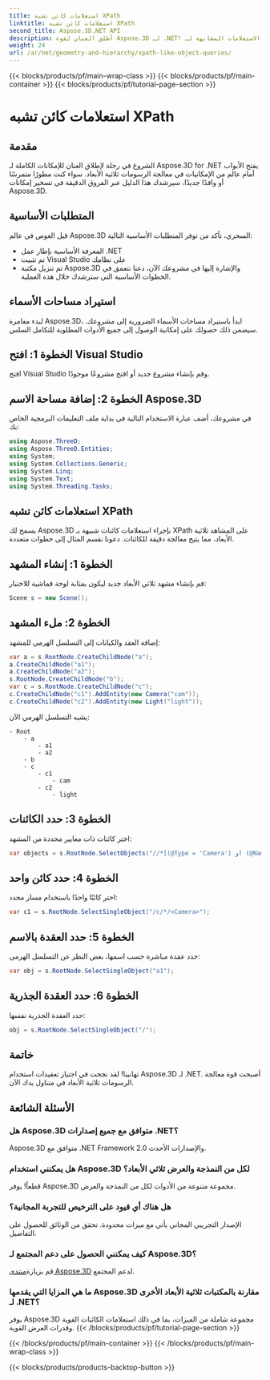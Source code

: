 ```yaml
---
title: استعلامات كائن تشبه XPath
linktitle: استعلامات كائن تشبه XPath
second_title: Aspose.3D.NET API
description: أطلق العنان لقوة Aspose.3D لـ .NET! يمكنك التعامل بسلاسة مع الرسومات ثلاثية الأبعاد باستخدام الاستعلامات المشابهة لـ XPath. قم بالتنزيل الآن للحصول على تجربة تغير قواعد اللعبة.
weight: 24
url: /ar/net/geometry-and-hierarchy/xpath-like-object-queries/
---
```


{{< blocks/products/pf/main-wrap-class >}}
{{< blocks/products/pf/main-container >}}
{{< blocks/products/pf/tutorial-page-section >}}

# استعلامات كائن تشبه XPath

## مقدمة
الشروع في رحلة لإطلاق العنان للإمكانات الكاملة لـ Aspose.3D for .NET يفتح الأبواب أمام عالم من الإمكانيات في معالجة الرسومات ثلاثية الأبعاد. سواء كنت مطورًا متمرسًا أو وافدًا جديدًا، سيرشدك هذا الدليل عبر الفروق الدقيقة في تسخير إمكانات Aspose.3D.
## المتطلبات الأساسية
قبل الغوص في عالم Aspose.3D السحري، تأكد من توفر المتطلبات الأساسية التالية:
- المعرفة الأساسية بإطار عمل .NET
- تم تثبيت Visual Studio على نظامك
- تم تنزيل مكتبة Aspose.3D والإشارة إليها في مشروعك
الآن، دعنا نتعمق في الخطوات الأساسية التي سترشدك خلال هذه العملية.
## استيراد مساحات الأسماء
لبدء مغامرة Aspose.3D، ابدأ باستيراد مساحات الأسماء الضرورية إلى مشروعك. سيضمن ذلك حصولك على إمكانية الوصول إلى جميع الأدوات المطلوبة للتكامل السلس.
## الخطوة 1: افتح Visual Studio
افتح Visual Studio وقم بإنشاء مشروع جديد أو افتح مشروعًا موجودًا.
## الخطوة 2: إضافة مساحة الاسم Aspose.3D
في مشروعك، أضف عبارة الاستخدام التالية في بداية ملف التعليمات البرمجية الخاص بك:
```csharp
using Aspose.ThreeD;
using Aspose.ThreeD.Entities;
using System;
using System.Collections.Generic;
using System.Linq;
using System.Text;
using System.Threading.Tasks;
```
## استعلامات كائن تشبه XPath
يسمح لك Aspose.3D بإجراء استعلامات كائنات شبيهة بـ XPath على المشاهد ثلاثية الأبعاد، مما يتيح معالجة دقيقة للكائنات. دعونا نقسم المثال إلى خطوات متعددة.
## الخطوة 1: إنشاء المشهد
قم بإنشاء مشهد ثلاثي الأبعاد جديد ليكون بمثابة لوحة قماشية للاختبار:
```csharp
Scene s = new Scene();
```
## الخطوة 2: ملء المشهد
إضافة العقد والكيانات إلى التسلسل الهرمي للمشهد:
```csharp
var a = s.RootNode.CreateChildNode("a");
a.CreateChildNode("a1");
a.CreateChildNode("a2");
s.RootNode.CreateChildNode("b");
var c = s.RootNode.CreateChildNode("c");
c.CreateChildNode("c1").AddEntity(new Camera("cam"));
c.CreateChildNode("c2").AddEntity(new Light("light"));
```
يشبه التسلسل الهرمي الآن:
```
- Root
    - a
        - a1
        - a2
    - b
    - c
        - c1
            - cam
        - c2
            - light
```
## الخطوة 3: حدد الكائنات
اختر كائنات ذات معايير محددة من المشهد:
```csharp
var objects = s.RootNode.SelectObjects("//*[(@Type = 'Camera') أو (@Name = 'light')]");
```
## الخطوة 4: حدد كائن واحد
اختر كائنًا واحدًا باستخدام مسار محدد:
```csharp
var c1 = s.RootNode.SelectSingleObject("/c/*/<Camera>");
```
## الخطوة 5: حدد العقدة بالاسم
حدد عقدة مباشرة حسب اسمها، بغض النظر عن التسلسل الهرمي:
```csharp
var obj = s.RootNode.SelectSingleObject("a1");
```
## الخطوة 6: حدد العقدة الجذرية
حدد العقدة الجذرية نفسها:
```csharp
obj = s.RootNode.SelectSingleObject("/");
```
## خاتمة
تهانينا! لقد نجحت في اجتياز تعقيدات استخدام Aspose.3D لـ .NET. أصبحت قوة معالجة الرسومات ثلاثية الأبعاد في متناول يدك الآن.
## الأسئلة الشائعة
### هل Aspose.3D متوافق مع جميع إصدارات .NET؟
Aspose.3D متوافق مع .NET Framework 2.0 والإصدارات الأحدث.
### هل يمكنني استخدام Aspose.3D لكل من النمذجة والعرض ثلاثي الأبعاد؟
قطعاً! يوفر Aspose.3D مجموعة متنوعة من الأدوات لكل من النمذجة والعرض.
### هل هناك أي قيود على الترخيص للتجربة المجانية؟
الإصدار التجريبي المجاني يأتي مع ميزات محدودة. تحقق من الوثائق للحصول على التفاصيل.
### كيف يمكنني الحصول على دعم المجتمع لـ Aspose.3D؟
 قم بزيارة[منتدى Aspose.3D](https://forum.aspose.com/c/3d/18) لدعم المجتمع.
### ما هي المزايا التي يقدمها Aspose.3D مقارنة بالمكتبات ثلاثية الأبعاد الأخرى لـ .NET؟
يوفر Aspose.3D مجموعة شاملة من الميزات، بما في ذلك استعلامات الكائنات القوية وقدرات العرض القوية.
{{< /blocks/products/pf/tutorial-page-section >}}

{{< /blocks/products/pf/main-container >}}
{{< /blocks/products/pf/main-wrap-class >}}

{{< blocks/products/products-backtop-button >}}
